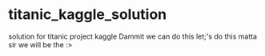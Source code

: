 # titanic_kaggle_solution
solution for titanic project kaggle
Dammit we can do this let;'s do this matta sir we will be the :>
